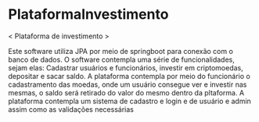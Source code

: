 # PlataformaInvestimento

< Plataforma de investimento >

Este software utiliza JPA por meio de springboot para conexão com o banco de dados. O software contempla uma série de funcionalidades, sejam elas: Cadastrar usuários e funcionários, investir em criptomoedas, depositar e sacar saldo. A plataforma contempla por meio do funcionário o cadastramento das moedas, onde um usuário consegue ver e investir nas mesmas, o saldo será retirado do valor do mesmo dentro da pltaforma. A plataforma contempla um sistema de cadastro e login e de usuário e admin assim como as validações necessárias

